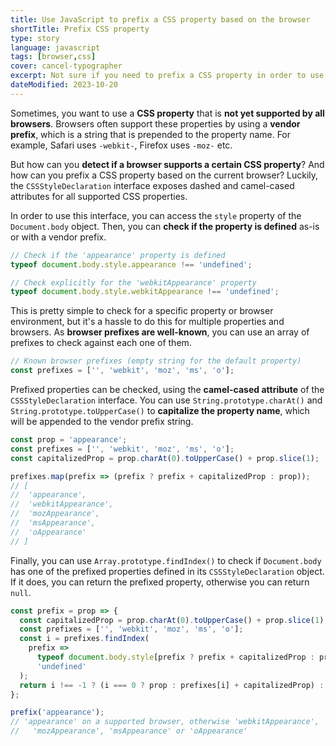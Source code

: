 ```yaml
---
title: Use JavaScript to prefix a CSS property based on the browser
shortTitle: Prefix CSS property
type: story
language: javascript
tags: [browser,css]
cover: cancel-typographer
excerpt: Not sure if you need to prefix a CSS property in order to use it? Here's a simple way to figure it out!
dateModified: 2023-10-20
---
```


Sometimes, you want to use a **CSS property** that is **not yet supported by all browsers**. Browsers often support these properties by using a **vendor prefix**, which is a string that is prepended to the property name. For example, Safari uses `-webkit-`, Firefox uses `-moz-` etc.

But how can you **detect if a browser supports a certain CSS property**? And how can you prefix a CSS property based on the current browser? Luckily, the `CSSStyleDeclaration` interface exposes dashed and camel-cased attributes for all supported CSS properties.

In order to use this interface, you can access the `style` property of the `Document.body` object. Then, you can **check if the property is defined** as-is or with a vendor prefix.

```js
// Check if the 'appearance' property is defined
typeof document.body.style.appearance !== 'undefined';

// Check explicitly for the 'webkitAppearance' property
typeof document.body.style.webkitAppearance !== 'undefined';
```

This is pretty simple to check for a specific property or browser environment, but it's a hassle to do this for multiple properties and browsers. As **browser prefixes are well-known**, you can use an array of prefixes to check against each one of them.

```js
// Known browser prefixes (empty string for the default property)
const prefixes = ['', 'webkit', 'moz', 'ms', 'o'];
```

Prefixed properties can be checked, using the **camel-cased attribute** of the `CSSStyleDeclaration` interface. You can use `String.prototype.charAt()` and `String.prototype.toUpperCase()` to **capitalize the property name**, which will be appended to the vendor prefix string.

```js
const prop = 'appearance';
const prefixes = ['', 'webkit', 'moz', 'ms', 'o'];
const capitalizedProp = prop.charAt(0).toUpperCase() + prop.slice(1);

prefixes.map(prefix => (prefix ? prefix + capitalizedProp : prop));
// [
//  'appearance',
//  'webkitAppearance',
//  'mozAppearance',
//  'msAppearance',
//  'oAppearance'
// ]
```

Finally, you can use `Array.prototype.findIndex()` to check if `Document.body` has one of the prefixed properties defined in its `CSSStyleDeclaration` object. If it does, you can return the prefixed property, otherwise you can return `null`.

```js
const prefix = prop => {
  const capitalizedProp = prop.charAt(0).toUpperCase() + prop.slice(1);
  const prefixes = ['', 'webkit', 'moz', 'ms', 'o'];
  const i = prefixes.findIndex(
    prefix =>
      typeof document.body.style[prefix ? prefix + capitalizedProp : prop] !==
      'undefined'
  );
  return i !== -1 ? (i === 0 ? prop : prefixes[i] + capitalizedProp) : null;
};

prefix('appearance');
// 'appearance' on a supported browser, otherwise 'webkitAppearance',
//   'mozAppearance', 'msAppearance' or 'oAppearance'
```

